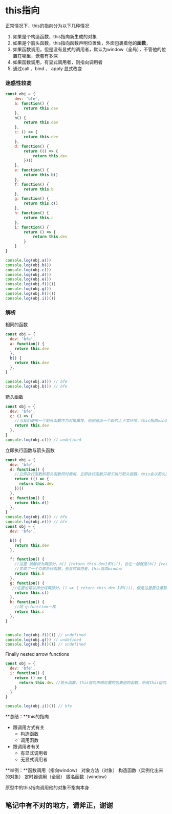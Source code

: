 # this指向

正常情况下，this的指向分为以下几种情况

1. 如果是个构造函数，this指向新生成的对象
2. 如果是个箭头函数，this指向函数声明位置处，外面包裹着他的**函数**，
3. 如果函数调用，但是没有显式的调用者，默认为window（全局），不管他的位置在哪里，嵌套有多深
4. 如果函数调用，有显式调用者，则指向调用者
5. 通过call 、bind 、 apply 显式改变

### 迷惑性较高

```js
const obj = {
    dev: 'bfe',
    a: function() {
        return this.dev
    },
    b() {
        return this.dev
    },
    c: () => {
        return this.dev
    },
    d: function() {
        return (() => {
            return this.dev
        })()
    },
    e: function() {
        return this.b()
    },
    f: function() {
        return this.b
    },
    g: function() {
        return this.c()
    },
    h: function() {
        return this.c
    },
    i: function() {
        return () => {
            return this.dev
        }
    }
}

console.log(obj.a())
console.log(obj.b())
console.log(obj.c())
console.log(obj.d())
console.log(obj.e())
console.log(obj.f()())
console.log(obj.g())
console.log(obj.h()())
console.log(obj.i()())
```

### 解析

相同的函数

```js
const obj = {
  dev: 'bfe',
  a: function() {
    return this.dev
  },
  b() {
    return this.dev
  },
}

console.log(obj.a()) // bfe
console.log(obj.b()) // bfe
```

箭头函数

```js
const obj = {
  dev: 'bfe',
  c: () => {
    //当我们使用一个箭头函数作为对象属性，他创造出一个新的上下文环境，this指向window，this.dev不存在
    return this.dev
  },
}
console.log(obj.c()) // undefined
```

立即执行函数与箭头函数

```js
const obj = {
  dev: 'bfe',
  d: function() {
    //立即执行函数和箭头函数同时使用，立即执行函数只用于执行箭头函数，this会以箭头函数为准，指向d:function()
    return (() => {
      return this.dev
    })()
  },
  e: function() {
    return this.d()
  },
}
console.log(obj.d()) // bfe
console.log(obj.e()) // bfe
const obj = {
  dev: 'bfe',

  b() {
    return this.dev
  },

  f: function() {
   	//这里 被解析为两部分，b() {return this.dev}和()()，合在一起就是(b() {return this.dev})()
    //变成了一个立即执行函数，无显式调用者，this指向window
    return this.b
  },
  g: function() {
   //这里也可以拆分成两部分，() => { return this.dev }和()()，但是这里要注意箭头函数，箭头函数的this只跟他声明的地方的，包裹着他的函数有关，跟其他无关，所以this指向window
    return this.c()
  },
  h: function() {
   	//同 g:function一样
    return this.c
  },
}


console.log(obj.f()()) // undefined
console.log(obj.g()) // undefined
console.log(obj.h()()) // undefined
```

Finally nested arrow functions

```js
const obj = {
  dev: 'bfe',
  i: function() {
    return () => {
      return this.dev //箭头函数，this指向声明位置的包裹他的函数，所有this指向i:function
    }
  }
}

console.log(obj.i()()) // bfe
```

**总结：**this的指向

- 跟调用方式有关
  - 构造函数
  - 调用函数
- 跟调用者有关
  - 有显式调用者
  - 无显式调用者

**举例：**函数调用（指向window） 对象方法（对象） 构造函数（实例化出来的对象） 定时器调用（全局） 匿名函数（window） 

原型中的this指向调用他的对象不指向本身



## 笔记中有不对的地方，请斧正，谢谢
